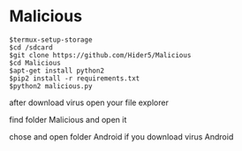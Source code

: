 # Malicious

```
$termux-setup-storage
$cd /sdcard
$git clone https://github.com/Hider5/Malicious
$cd Malicious
$apt-get install python2
$pip2 install -r requirements.txt
$python2 malicious.py
```

after download virus open your file explorer

find folder Malicious and open it

chose and open folder Android if you download virus Android
